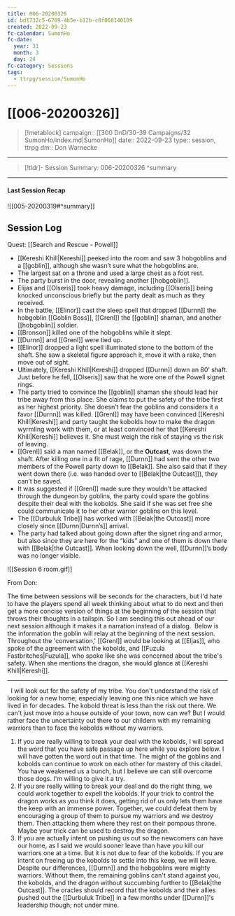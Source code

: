 ```yaml
---
title: 006-20200326
id: bd1732c5-6789-4b5e-b12b-c8f068140109
created: 2022-09-23
fc-calendar: SumonHo
fc-date:
  year: 31
  month: 3
  day: 24
fc-category: Sessions
tags:
  - ttrpg/session/SumonHo
---
```


# [[006-20200326]]

> [!metablock]
>  campaign:: [[300 DnD/30-39 Campaigns/32 SumonHo/index.md|SumonHo]]
>  date:: 2022-09-23
>  type:: session, ttrpg
>  dm:: Don Warnecke


---
> [!tldr]- Session Summary: 006-20200326
>  ^summary

---


#### Last Session Recap

![[005-20200319#^summary]]

## Session Log



Quest: [[Search and Rescue - Powell]]

- [[Kereshi Khill|Kereshi]] peeked into the room and saw 3 hobgoblins and a [[goblin]], although she wasn’t sure what the hobgoblins are.
- The largest sat on a throne and used a large chest as a foot rest.
- The party burst in the door, revealing another [[hobgoblin]].
- Elijas and [[Olseris]] took heavy damage, including [[Olseris]] being knocked unconscious briefly but the party dealt as much as they received.
- In the battle, [[Elinor]] cast the sleep spell that dropped [[Durnn]] the hobgoblin [[Goblin Boss]], [[Grenl]] the [[goblin]] shaman, and another [[hobgoblin]] soldier.
- [[Bronson]] killed one of the hobgoblins while it slept.
- [[Durnn]] and [[Grenl]] were tied up.
- [[Elinor]] dropped a light spell illuminated stone to the bottom of the shaft. She saw a skeletal figure approach it, move it with a rake, then move out of sight.
- Ultimately, [[Kereshi Khill|Kereshi]] dropped [[Durnn]] down an 80’ shaft. Just before he fell, [[Olseris]] saw that he wore one of the Powell signet rings.
- The party tried to convince the [[goblin]] shaman she should lead her tribe away from this place. She claims to put the safety of the tribe first as her highest priority. She doesn’t fear the goblins and considers it a favor [[Durnn]] was killed. [[Grenl]] may have been convinced [[Kereshi Khill|Kereshi]] and party taught the kobolds how to make the dragon wyrmling work with them, or at least convinced her that [[Kereshi Khill|Kereshi]] believes it. She must weigh the risk of staying vs the risk of leaving.
- [[Grenl]] said a man named [[Belak]], or the **Outcast**, was down the shaft. After killing one in a fit of rage, [[Durnn]] had sent the other two members of the Powell party down to [[Belak]]. She also said that if they went down there (i.e. was handed over to [[Belak|the Outcast]]), they can’t be saved.
- It was suggested if [[Grenl]] made sure they wouldn’t be attacked through the dungeon by goblins, the party could spare the goblins despite their deal with the kobolds. She said if she was set free she could communicate it to her other warrior goblins on this level.
- The [[Durbuluk Tribe]] has worked with [[Belak|the Outcast]] more closely since [[Durnn|Durnn’s]] arrival.
- The party had talked about going down after the signet ring and armor, but also since they are here for the “kids” and one of them is down there with [[Belak|the Outcast]]. When looking down the well,  [[Durnn]]’s body was no longer visible.


![[Session 6 room.gif]]


From Don:

The time between sessions will be seconds for the characters, but I'd hate to have the players spend all week thinking about what to do next and then get a more concise version of things at the beginning of the session that throws their thoughts in a tailspin. So I am sending this out ahead of our next session although it makes it a narration instead of a dialog.  Below is the information the goblin will relay at the beginning of the next session. Throughout the 'conversation,' [[Grenl]] would be looking at [[Eljas]], who spoke of the agreement with the kobolds, and [[Fuzula Fastbritches|Fuzula]], who spoke like she was concerned about the tribe's safety. When she mentions the dragon, she would glance at [[Kereshi Khill|Kereshi]].  
  
***  
  I will look out for the safety of my tribe. You don't understand the risk of looking for a new home; especially leaving one this nice which we have lived in for decades. The kobold threat is less than the risk out there. We can't just move into a house outside of your town, now can we? But I would rather face the uncertainty out there to our childern with my remaining warriors than to face the kobolds without my warriors.  
1. If you are really willing to break your deal with the kobolds, I will spread the word that you have safe passage up here while you explore below. I will have gotten the word out in that time. The might of the goblins and kobolds can continue to work on each other for mastery of this citadel. You have weakened us a bunch, but I believe we can still overcome those dogs. I'm willing to give it a try.  
2. If you are really willing to break your deal and do the right thing, we could work together to expell the kobolds. If your trick to control the dragon works as you think it does, getting rid of us only lets them have the keep with an immense power. Together, we could defeat them by encouraging a group of them to pursue my warriors and we destroy them. Then attacking them where they rest on their pompous throne. Maybe your trick can be used to destroy the dragon.  
3. If you are actually intent on pushing us out so the newcomers can have our home, as I said we would sooner leave than have you kill our warriors one at a time. But it is not due to fear of the kobolds. If you are intent on freeing up the kobolds to settle into this keep, we will leave. Despite our differences, [[Durnn]] and the hobgoblins were mighty warriors. Without them, the remaining goblins can't stand against you, the kobolds, and the dragon without succumbing further to [[Belak|the Outcast]]. The oracles should record that the kobolds and their allies pushed out the [[Durbuluk Tribe]] in a few months under [[Durnn]]'s leadership though; not under mine.


